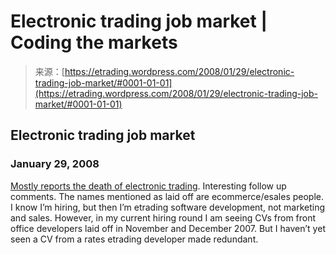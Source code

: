 <!--yml
category: 未分类
date: 2024-05-12 19:44:23
-->

# Electronic trading job market | Coding the markets

> 来源：[https://etrading.wordpress.com/2008/01/29/electronic-trading-job-market/#0001-01-01](https://etrading.wordpress.com/2008/01/29/electronic-trading-job-market/#0001-01-01)

## Electronic trading job market

### January 29, 2008

[Mostly reports the death of electronic trading](http://mostly.wordpress.com/2008/01/26/etrading-is-dead/). Interesting follow up comments. The names mentioned as laid off are ecommerce/esales people. I know I’m hiring, but then I’m etrading software development, not marketing and sales. However, in my current hiring round I am seeing CVs from front office developers laid off in November and December 2007\. But I haven’t yet seen a CV from a rates etrading developer made redundant.